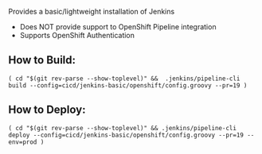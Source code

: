 Provides a basic/lightweight installation of Jenkins
- Does NOT provide support to OpenShift Pipeline integration
- Supports OpenShift Authentication


## How to Build:
```
( cd "$(git rev-parse --show-toplevel)" &&  .jenkins/pipeline-cli build --config=cicd/jenkins-basic/openshift/config.groovy --pr=19 )
```

## How to Deploy:
```
( cd "$(git rev-parse --show-toplevel)" && .jenkins/pipeline-cli deploy --config=cicd/jenkins-basic/openshift/config.groovy --pr=19 --env=prod )
```